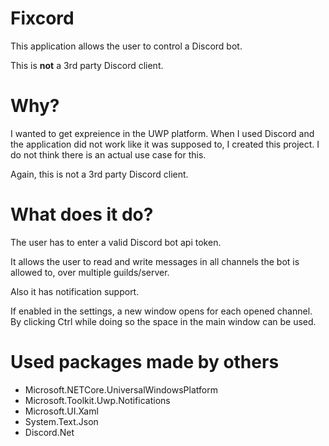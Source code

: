 # Fixcord

This application allows the user to control a Discord bot.

This is **not** a 3rd party Discord client.

# Why?
I wanted to get expreience in the UWP platform.
When I used Discord and the application did not work like it was supposed to, I created this project.
I do not think there is an actual use case for this.

Again, this is not a 3rd party Discord client.

# What does it do?
The user has to enter a valid Discord bot api token.

It allows the user to read and write messages in all channels the bot is allowed to, over multiple guilds/server.

Also it has notification support.

If enabled in the settings, a new window opens for each opened channel.
By clicking Ctrl while doing so the space in the main window can be used.

# Used packages made by others
- Microsoft.NETCore.UniversalWindowsPlatform
- Microsoft.Toolkit.Uwp.Notifications
- Microsoft.UI.Xaml
- System.Text.Json
- Discord.Net

